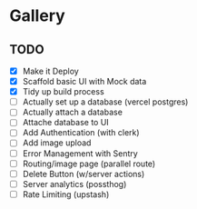 # Gallery

## TODO

- [x] Make it Deploy
- [x] Scaffold basic UI with Mock data
- [x] Tidy up build process
- [ ] Actually set up a database (vercel postgres)
- [ ] Actually attach a database
- [ ] Attache database to UI
- [ ] Add Authentication (with clerk)
- [ ] Add image upload
- [ ] Error Management with Sentry
- [ ] Routing/image page (parallel route)
- [ ] Delete Button (w/server actions)
- [ ] Server analytics (possthog)
- [ ] Rate Limiting (upstash)

